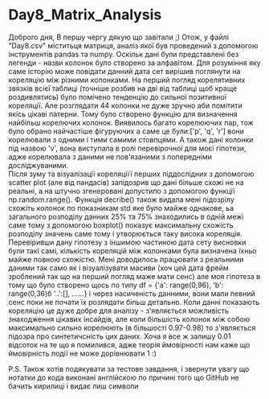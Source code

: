 # Day8_Matrix_Analysis
Доброго дня,
В першу чергу дякую що завітали ;)
  Отож, у файлі "Day8.csv" міститьця матриця, аналіз якої був проведений з допомогою інструментів pandas та numpy.
  Оскільк дані були представлені без легенди - назви колонок було створено за алфавітом.
  Для розуміння яку саме історію може повідати данний дата сет вирішив поглянути на кореляцію між різними колонками.
  На перший погляд корелятивних звязків всієї таблиці (точніше розбив на дві від таблиці щоб краще роздивлятись) було помічено тенденцію до сильної позитивної кореляції. 
  Але розглядати 44 колонки не дуже зручно аби помітити якісь цікаві патерни.
  Тому було створено функцію для визначення найбільш корелючих колонок. 
Виявилось багато корелюючих пар, тож було обрано найчастіше фігуруючих а саме це були:['p', 'q', 'r'] вони корелювали з одними і тими самими стовпцями.
  А також дані колонки під назвою 'v', вона виступала в ролі перевірочної для моєї гіпотези, адже корелювала з даними не пов'язаними з попередніми досліджуваними.  
  Після зуму та візуалізації кореляціїї перших піддослідних з допомогою scatter plot (але від пандасів) запідозрив що дані більше схожі не на реальні, а на штучно згенеровані допустипо з допомогою функції np.random.range().
Функція decribe() також видала мені підозрілу схожіть колонок по показникам std яке було майже однакове, ьа загального розподілу данних 25% та 75% знаходились в одній межі саме тому з допомогою boxplot() показує максимальну схожість розподілу значень саме тому і утворюється таку висока кореляція.
  Перевіривши дану гіпотезу з іншимою частиною дата сету висновки були такі самі, кількість кореляцій між колонками була визначена їхньо майже повною схожістю.
    Мені доводилось працювати з реальними даними так само як і візуалізувати масиви (хоч цей дата фрейм зроблений так що на перший погляд маже мати сенс) але моя гіпотеза в тому що було створено щось по типу df = {'a': range(0,96),
                                                              'b': range(0,36)б
                                                              '..':[], ......} і через насиченість данними, вони мали певний сенс поки не почати їх розлядати більш детально. 
 Коли данні показають кореляцію це дуже добре для аналізу -  з'являється можливість знаходження цікавих інсайдів, але коли більшість колонок між собою максимально сильно корелюють (в більшості 0.97-0.98) то з'являється підозра про синтетичсність цих даних.
 Хоча я все ж залишу 0.01 відсоток на те що я помилився, адже теорія ймовірності нам каже що ймовірність події не може дорівнювати 1 :)
 
 
 P.S. Також хотів подякувати за тестове завдання, і звернути увагу що нотатки до кода виконані англійскою по причині того що GitHub не бачить кирилиці і видає лиш символи
